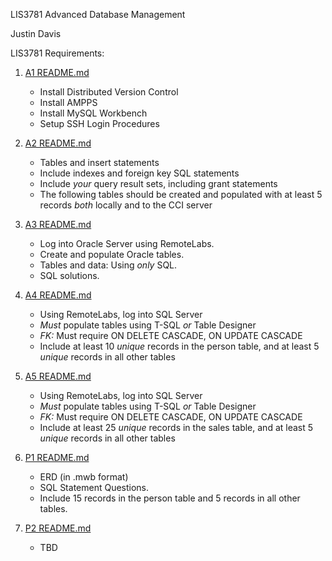 LIS3781 Advanced Database Management

Justin Davis

LIS3781 Requirements:

[comment]: <> (*Course Work Links:*)

1. [A1 README.md](a1/README.md "My A1 README.md file")
    - Install Distributed Version Control
    - Install AMPPS
    - Install MySQL Workbench
    - Setup SSH Login Procedures

2. [A2 README.md](a2/README.md "My A2 README.md file")
    - Tables and insert statements
    - Include indexes and foreign key SQL statements
    - Include *your* query result sets, including grant statements
    - The following tables should be created and populated with at least 5 records *both* locally and to the CCI server

3. [A3 README.md](a3/README.md "My A3 README.md file")
    - Log into Oracle Server using RemoteLabs.
    - Create and populate Oracle tables.
    - Tables and data: Using *only* SQL.
    - SQL solutions.

4. [A4 README.md](a4/README.md "My A4 README.md file")
    - Using RemoteLabs, log into SQL Server
    - *Must* populate tables using T-SQL *or* Table Designer
    - *FK:* Must require ON DELETE CASCADE, ON UPDATE CASCADE
    - Include at least 10 *unique* records in the person table, and at least 5 *unique* records in all other tables

5. [A5 README.md](a5/README.md "My A5 README.md file")
    - Using RemoteLabs, log into SQL Server
    - *Must* populate tables using T-SQL *or* Table Designer
    - *FK:* Must require ON DELETE CASCADE, ON UPDATE CASCADE
    - Include at least 25 *unique* records in the sales table, and at least 5 *unique* records in all other tables

6. [P1 README.md](p1/README.md "My P1 README.md file")
    - ERD (in .mwb format)
    - SQL Statement Questions.
    - Include 15 records in the person table and 5 records in all other tables.

7. [P2 README.md](p2/README.md "My P2 README.md file")
    - TBD